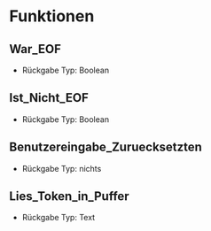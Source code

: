 # Funktionen
## War_EOF

* Rückgabe Typ: Boolean

## Ist_Nicht_EOF

* Rückgabe Typ: Boolean

## Benutzereingabe_Zuruecksetzten

* Rückgabe Typ: nichts

## Lies_Token_in_Puffer

* Rückgabe Typ: Text


